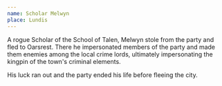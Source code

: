 ```yaml
---
name: Scholar Melwyn
place: Lundis
---
```

A rogue Scholar of the School of Talen, Melwyn stole from the party and fled to Oarsrest. There he impersonated members of the party and made them enemies among the local crime lords, ultimately impersonating the kingpin of the town's criminal elements. 

His luck ran out and the party ended his life before fleeing the city. 